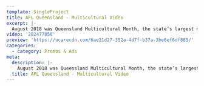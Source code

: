```yaml
---
template: SingleProject
title: AFL Queensland - Multicultural Video
excerpt: |-
  August 2018 was Queensland Multicultural Month, the state’s largest multicultural celebration bringing together people from across the state to perform, share, taste, listen learn and acknowledge that, while we may come from different cultures, we all love living in Queensland. The Edit Suite worked with AFL Queensland to create this video about ‘We love Footy’. Australian Football has the extraordinary power to bring people together regardless of background. Check out this incredible video.
video: '282477056'
preview: 'https://ucarecdn.com/6ae21d27-352a-4d7f-b37a-3be6ef6df885/'
categories:
  - category: Promos & Ads
meta:
  description: |-
    August 2018 was Queensland Multicultural Month, the state’s largest multicultural celebration bringing together people from across the state to perform, share, taste, listen learn and acknowledge that, while we may come from different cultures, we all love living in Queensland. The Edit Suite worked with AFL Queensland to create this video about ‘We love Footy’. Australian Football has the extraordinary power to bring people together regardless of background. Check out this incredible video.
  title: AFL Queensland - Multicultural Video
---
```

